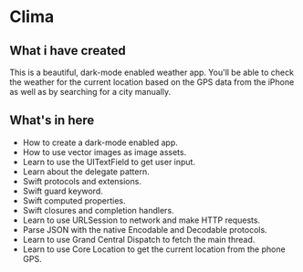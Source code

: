
#  Clima


## What i have created

This is a beautiful, dark-mode enabled weather app. You'll be able to check the weather for the current location based on the GPS data from the iPhone as well as by searching for a city manually. 

## What's in here

* How to create a dark-mode enabled app.
* How to use vector images as image assets.
* Learn to use the UITextField to get user input. 
* Learn about the delegate pattern.
* Swift protocols and extensions. 
* Swift guard keyword. 
* Swift computed properties.
* Swift closures and completion handlers.
* Learn to use URLSession to network and make HTTP requests.
* Parse JSON with the native Encodable and Decodable protocols. 
* Learn to use Grand Central Dispatch to fetch the main thread.
* Learn to use Core Location to get the current location from the phone GPS. 

